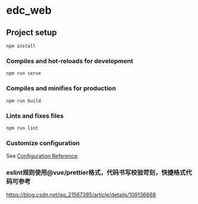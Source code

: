 # edc_web

## Project setup
```
npm install
```

### Compiles and hot-reloads for development
```
npm run serve
```

### Compiles and minifies for production
```
npm run build
```

### Lints and fixes files
```
npm run lint
```

### Customize configuration
See [Configuration Reference](https://cli.vuejs.org/config/).


### eslint规则使用@vue/prettier格式，代码书写校验苛刻，快捷格式代码可参考
https://blog.csdn.net/qq_21567385/article/details/109136668